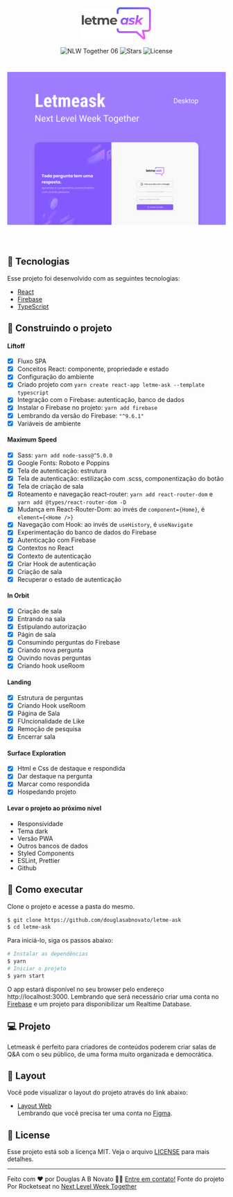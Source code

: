 <p align="center">
  <img alt="Letmeask" src=".github/logo.svg" width="160px">
</p>

<p align="center">
  <img src="https://img.shields.io/static/v1?label=NLW&message=06&color=8257E5&labelColor=000000" alt="NLW Together 06" />
  
  <img src="https://img.shields.io/github/stars/rocketseat-education/nlw-06-reactjs?label=stars&message=MIT&color=8257E5&labelColor=000000" alt="Stars">

  <img  src="https://img.shields.io/static/v1?label=license&message=MIT&color=8257E5&labelColor=000000" alt="License">   
</p>

<h1 align="center">
    <img alt="Letmeask" src=".github/cover.svg" />
</h1>

<br>

## 🧪 Tecnologias 
Esse projeto foi desenvolvido com as seguintes tecnologias: 
- [React](https://reactjs.org)
- [Firebase](https://firebase.google.com/)
- [TypeScript](https://www.typescriptlang.org/)

## 🧪 Construindo o projeto

#### Liftoff 
- [x] Fluxo SPA
- [x] Conceitos React: componente, propriedade e estado
- [x] Configuração do ambiente
- [x] Criado projeto com `yarn create react-app letme-ask --template typescript`
- [x] Integração com o Firebase: autenticação, banco de dados
- [x] Instalar o Firebase no projeto: `yarn add firebase`
- [x] Lembrando da versão do Firebase: `"^9.6.1"`
- [x] Variáveis de ambiente

#### Maximum Speed 
- [x] Sass: `yarn add node-sass@^5.0.0` 
- [x] Google Fonts: Roboto e Poppins 
- [x] Tela de autenticação: estrutura
- [x] Tela de autenticação: estilização com .scss, componentização do botão
- [x] Tela de criação de sala
- [x] Roteamento e navegação react-router: `yarn add react-router-dom` e `yarn add @types/react-router-dom -D`
- [x] Mudança em React-Router-Dom: ao invés de `component={Home}`, é `element={<Home />}`
- [x] Navegação com Hook: ao invés de `useHistory`, é `useNavigate`
- [x] Experimentação do banco de dados do Firebase
- [x] Autenticação com Firebase
- [x] Contextos no React
- [x] Contexto de autenticação
- [x] Criar Hook de autenticação
- [x] Criação de sala
- [x] Recuperar o estado de autenticação

#### In Orbit
- [x] Criação de sala
- [x] Entrando na sala
- [x] Estipulando autorização
- [x] Págin de sala
- [x] Consumindo perguntas do Firebase
- [x] Criando nova pergunta
- [x] Ouvindo novas perguntas
- [x] Criando hook useRoom
 
#### Landing 
- [x] Estrutura de perguntas 
- [x] Criando Hook useRoom
- [x] Página de Sala
- [x] FUncionalidade de Like
- [x] Remoção de pesquisa
- [x] Encerrar sala

#### Surface Exploration 
- [x] Html e Css de destaque e respondida
- [x] Dar destaque na pergunta
- [x] Marcar como respondida
- [x] Hospedando projeto

#### Levar o projeto ao próximo nível
- Responsividade
- Tema dark
- Versão PWA
- Outros bancos de dados
- Styled Components
- ESLint, Prettier
- Github

## 🚀 Como executar

Clone o projeto e acesse a pasta do mesmo. 
```bash
$ git clone https://github.com/douglasabnovato/letme-ask
$ cd letme-ask
```

Para iniciá-lo, siga os passos abaixo:
```bash
# Instalar as dependências
$ yarn 
# Iniciar o projeto
$ yarn start
```
O app estará disponível no seu browser pelo endereço http://localhost:3000. 
Lembrando que será necessário criar uma conta no [Firebase](https://firebase.google.com/) e um projeto para disponibilizar um Realtime Database.

## 💻 Projeto 
Letmeask é perfeito para criadores de conteúdos poderem criar salas de Q&A com o seu público, de uma forma muito organizada e democrática.  
 
## 🔖 Layout 
Você pode visualizar o layout do projeto através do link abaixo:

- [Layout Web](https://www.figma.com/community/file/1009824839797878169/Letmeask)  
Lembrando que você precisa ter uma conta no [Figma](http://figma.com/).

## 📝 License
Esse projeto está sob a licença MIT. Veja o arquivo [LICENSE](LICENSE.md) para mais detalhes.

---  

Feito com ❤️ por Douglas A B Novato 👋🏽 [Entre em contato!](https://www.linkedin.com/in/douglasabnovato/) 
Fonte do projeto Por Rocketseat no [Next Level Week Together](https://nextlevelweek.com/)
